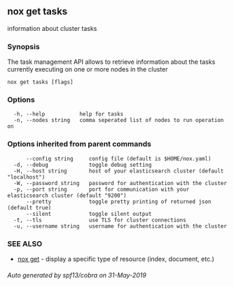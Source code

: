 ## nox get tasks

information about cluster tasks

### Synopsis

The task management API allows to retrieve
information about the tasks currently executing on one or more nodes in the cluster

```
nox get tasks [flags]
```

### Options

```
  -h, --help           help for tasks
  -n, --nodes string   comma seperated list of nodes to run operation on
```

### Options inherited from parent commands

```
      --config string     config file (default is $HOME/nox.yaml)
  -d, --debug             toggle debug setting
  -H, --host string       host of your elasticsearch cluster (default "localhost")
  -W, --password string   password for authentication with the cluster
  -p, --port string       port for communication with your elasticsearch cluster (default "9200")
      --pretty            toggle pretty printing of returned json (default true)
      --silent            toggle silent output
  -t, --tls               use TLS for cluster connections
  -u, --username string   username for authentication with the cluster
```

### SEE ALSO

* [nox get](nox_get.md)	 - display a specific type of resource (index, document, etc.)

###### Auto generated by spf13/cobra on 31-May-2019
